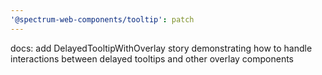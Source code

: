 ```yaml
---
'@spectrum-web-components/tooltip': patch
---
```


docs: add DelayedTooltipWithOverlay story demonstrating how to handle interactions between delayed tooltips and other overlay components
